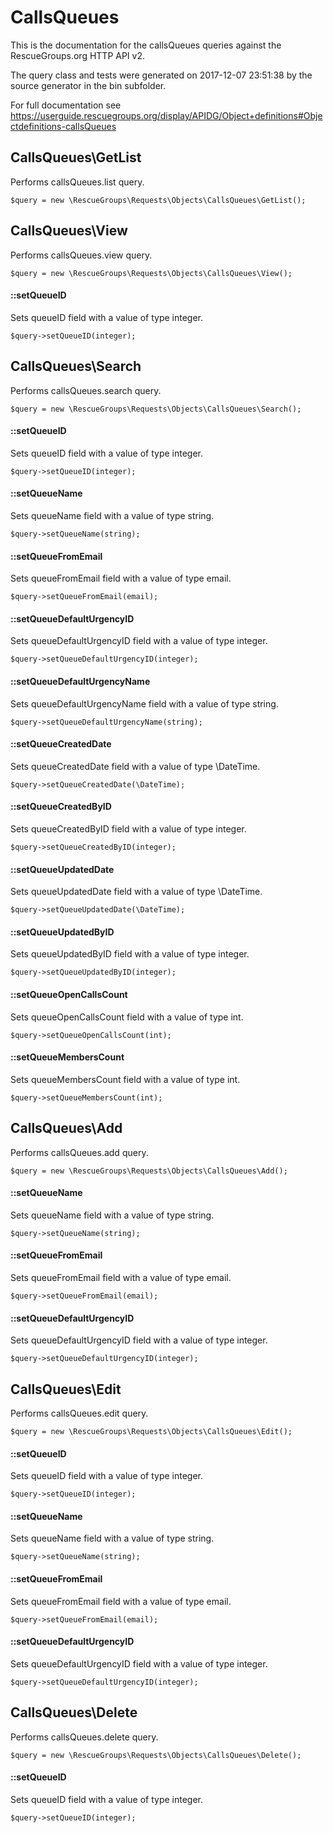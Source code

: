 # CallsQueues

This is the documentation for the callsQueues queries against the RescueGroups.org HTTP API v2.

The query class and tests were generated on 2017-12-07 23:51:38 by the source generator in the bin subfolder.

For full documentation see https://userguide.rescuegroups.org/display/APIDG/Object+definitions#Objectdefinitions-callsQueues

## CallsQueues\GetList

Performs callsQueues.list query.

    $query = new \RescueGroups\Requests\Objects\CallsQueues\GetList();



## CallsQueues\View

Performs callsQueues.view query.

    $query = new \RescueGroups\Requests\Objects\CallsQueues\View();

#### ::setQueueID

Sets queueID field with a value of type integer.

    $query->setQueueID(integer);



## CallsQueues\Search

Performs callsQueues.search query.

    $query = new \RescueGroups\Requests\Objects\CallsQueues\Search();

#### ::setQueueID

Sets queueID field with a value of type integer.

    $query->setQueueID(integer);

#### ::setQueueName

Sets queueName field with a value of type string.

    $query->setQueueName(string);

#### ::setQueueFromEmail

Sets queueFromEmail field with a value of type email.

    $query->setQueueFromEmail(email);

#### ::setQueueDefaultUrgencyID

Sets queueDefaultUrgencyID field with a value of type integer.

    $query->setQueueDefaultUrgencyID(integer);

#### ::setQueueDefaultUrgencyName

Sets queueDefaultUrgencyName field with a value of type string.

    $query->setQueueDefaultUrgencyName(string);

#### ::setQueueCreatedDate

Sets queueCreatedDate field with a value of type \DateTime.

    $query->setQueueCreatedDate(\DateTime);

#### ::setQueueCreatedByID

Sets queueCreatedByID field with a value of type integer.

    $query->setQueueCreatedByID(integer);

#### ::setQueueUpdatedDate

Sets queueUpdatedDate field with a value of type \DateTime.

    $query->setQueueUpdatedDate(\DateTime);

#### ::setQueueUpdatedByID

Sets queueUpdatedByID field with a value of type integer.

    $query->setQueueUpdatedByID(integer);

#### ::setQueueOpenCallsCount

Sets queueOpenCallsCount field with a value of type int.

    $query->setQueueOpenCallsCount(int);

#### ::setQueueMembersCount

Sets queueMembersCount field with a value of type int.

    $query->setQueueMembersCount(int);



## CallsQueues\Add

Performs callsQueues.add query.

    $query = new \RescueGroups\Requests\Objects\CallsQueues\Add();

#### ::setQueueName

Sets queueName field with a value of type string.

    $query->setQueueName(string);

#### ::setQueueFromEmail

Sets queueFromEmail field with a value of type email.

    $query->setQueueFromEmail(email);

#### ::setQueueDefaultUrgencyID

Sets queueDefaultUrgencyID field with a value of type integer.

    $query->setQueueDefaultUrgencyID(integer);



## CallsQueues\Edit

Performs callsQueues.edit query.

    $query = new \RescueGroups\Requests\Objects\CallsQueues\Edit();

#### ::setQueueID

Sets queueID field with a value of type integer.

    $query->setQueueID(integer);

#### ::setQueueName

Sets queueName field with a value of type string.

    $query->setQueueName(string);

#### ::setQueueFromEmail

Sets queueFromEmail field with a value of type email.

    $query->setQueueFromEmail(email);

#### ::setQueueDefaultUrgencyID

Sets queueDefaultUrgencyID field with a value of type integer.

    $query->setQueueDefaultUrgencyID(integer);



## CallsQueues\Delete

Performs callsQueues.delete query.

    $query = new \RescueGroups\Requests\Objects\CallsQueues\Delete();

#### ::setQueueID

Sets queueID field with a value of type integer.

    $query->setQueueID(integer);





